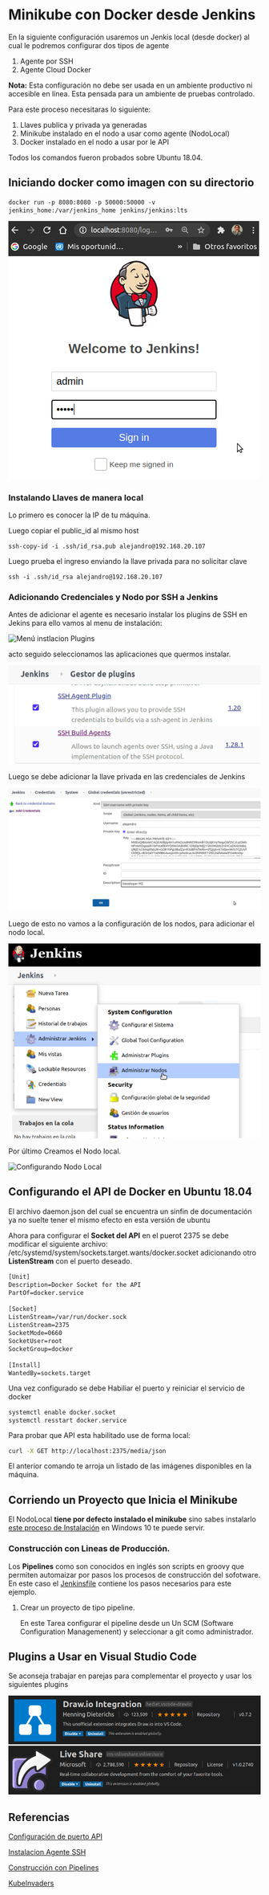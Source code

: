 # Minikube con Docker desde Jenkins

En la siguiente configuración usaremos un Jenkis local (desde docker) al cual le podremos configurar dos tipos de agente

1. Agente por SSH
2. Agente Cloud Docker

**Nota:** Esta configuración no debe ser usada en un ambiente productivo ni accesible en línea. Esta pensada para un ambiente de pruebas controlado.

Para este proceso necesitaras lo siguiente:

1. Llaves publica y privada ya generadas
2. Minikube instalado en el nodo a usar como agente (NodoLocal)
3. Docker instalado en el nodo a usar por le API

Todos los comandos fueron probados sobre Ubuntu 18.04.

## Iniciando docker como imagen con su directorio

```
docker run -p 8080:8080 -p 50000:50000 -v jenkins_home:/var/jenkins_home jenkins/jenkins:lts
```
![Entrada a Jenkins](media/LoginAdmin.png)

### Instalando Llaves de manera local

Lo primero es conocer la IP de tu máquina.

Luego copiar el public_id al mismo host

```
ssh-copy-id -i .ssh/id_rsa.pub alejandro@192.168.20.107
```

Luego prueba el ingreso enviando la llave privada para no solicitar clave

```
ssh -i .ssh/id_rsa alejandro@192.168.20.107
```

### Adicionando Credenciales y Nodo por SSH a Jenkins

Antes de adicionar el agente es necesario instalar los plugins de SSH en Jekins para ello vamos
al menu de instalación:

![Menú instlacion Plugins](media/InstalaciónPlugins.png)

acto seguido seleccionamos las aplicaciones que quermos instalar.

![SHH Plugins](media/SSHPluginsInstalados.png)

Luego se debe adicionar la llave privada en las credenciales de Jenkins

![SSH Credencial Privada](media/AdicionandoLlavesSSH.png)

Luego de esto no vamos a la configuración de los nodos, para adicionar el nodo local.

![Configurar Nodo](media/ConfigNodes.png)

Por último Creamos el Nodo local.

![Configurando Nodo Local](media/ConfiguraciónNodoLocal.png)

## Configurando el API de Docker en Ubuntu 18.04

El archivo daemon.json del cual se encuentra un sinfin de documentación ya no suelte tener el mismo efecto en esta versión de ubuntu

Ahora para configurar el **Socket del API** en el puerot 2375 se debe modificar el siguiente archivo: /etc/systemd/system/sockets.target.wants/docker.socket adicionando otro **ListenStream** con el puerto deseado.

```
[Unit]
Description=Docker Socket for the API
PartOf=docker.service

[Socket]
ListenStream=/var/run/docker.sock
ListenStream=2375
SocketMode=0660
SocketUser=root
SocketGroup=docker

[Install]
WantedBy=sockets.target
```

Una vez configurado se debe Habiliar el puerto y reiniciar el servicio de docker

```
systemctl enable docker.socket
systemctl resstart docker.service
```

Para probar que API esta habilitado use de forma local:

```bash
curl -X GET http://localhost:2375/media/json
```
El anterior comando te arroja un listado de las imágenes disponibles en la máquina.

## Corriendo un Proyecto que Inicia el Minikube

El NodoLocal **tiene por defecto instalado el minikube** sino sabes instalarlo [este proceso de Instalación](https://medium.com/@alejandroleon09/minikube-con-hyper-v-en-windows10-2f3fae956c3b) en Windows 10 te puede servir.

### Construcción con Lineas de Producción.

Los **Pipelines** como son conocidos en inglés son scripts en groovy que permiten automaizar por pasos los procesos de construcción del sofotware.
En este caso el [Jenkinsfile](Jenkinsfile) contiene los pasos necesarios para este ejemplo.

1. Crear un proyecto de tipo pipeline.

   En este Tarea configurar el pipeline desde un Un SCM (Software Configuration Managemenent) y seleccionar a git como administrador.

## Plugins a Usar en Visual Studio Code

Se aconseja trabajar en parejas para complementar el proyecto y usar los siguientes plugins

![Drawio Integration](media/drawio_integration.png)
![Drawio Integration](media/Live_Share.png)




## Referencias

[Configuración de puerto API](https://riptutorial.com/es/docker/example/15951/habilitar-el-acceso-remoto-a-la-api-de-docker-en-linux-ejecutando-systemd)

[Instalacion Agente SSH](https://plugins.jenkins.io/ssh-agent/)

[Construcción con Pipelines](https://www.jenkins.io/solutions/pipeline/)

[KubeInvaders](https://kubernetes.io/blog/2020/01/22/kubeinvaders-gamified-chaos-engineering-tool-for-kubernetes/)
